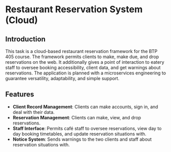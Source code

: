 # Restaurant Reservation System (Cloud)

## Introduction

This task is a cloud-based restaurant reservation framework for the BTP 405 course. The framework permits clients to make, make due, and drop reservations on the web. It additionally gives a point of interaction to eatery staff to oversee booking accessibility, client data, and get warnings about reservations. The application is planned with a microservices engineering to guarantee versatility, adaptability, and simple support.

## Features

- **Client Record Management**: Clients can make accounts, sign in, and deal with their data.
- **Reservation Management**: Clients can make, view, and drop reservations.
- **Staff Interface**: Permits café staff to oversee reservations, view day to day booking timetables, and update reservation situations with.
- **Notice System**: Sends warnings to the two clients and staff about reservation situations with.


